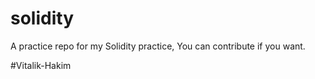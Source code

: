# solidity

A practice repo for my Solidity practice, 
You can contribute if you want. 

#Vitalik-Hakim
